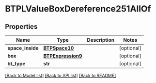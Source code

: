 # BTPLValueBoxDereference251AllOf

## Properties
Name | Type | Description | Notes
------------ | ------------- | ------------- | -------------
**space_inside** | [**BTPSpace10**](BTPSpace10.md) |  | [optional] 
**box** | [**BTPExpression9**](BTPExpression9.md) |  | [optional] 
**bt_type** | **str** |  | [optional] 

[[Back to Model list]](../README.md#documentation-for-models) [[Back to API list]](../README.md#documentation-for-api-endpoints) [[Back to README]](../README.md)


